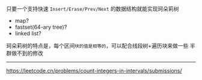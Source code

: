 只要一个支持快速
`Insert/Erase/Prev/Next` 的数据结构就能实现珂朵莉树

- map?
- fastset(64-ary tree)?
- linked list?

珂朵莉树的特点是，每个区间`块的值是相等的`，可以配合线段树+遍历块来做一些
半群做不到的修改

---

https://leetcode.cn/problems/count-integers-in-intervals/submissions/
